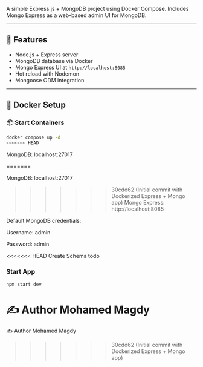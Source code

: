 A simple Express.js + MongoDB project using Docker Compose. Includes Mongo Express as a web-based admin UI for MongoDB.

---

## 🚀 Features

- Node.js + Express server
- MongoDB database via Docker
- Mongo Express UI at `http://localhost:8085`
- Hot reload with Nodemon
- Mongoose ODM integration

---


## 🐳 Docker Setup

### 📦 Start Containers

```bash
docker compose up -d
<<<<<<< HEAD
```
MongoDB: localhost:27017

=======

MongoDB: localhost:27017

>>>>>>> 30cdd62 (Initial commit with Dockerized Express + Mongo app)
Mongo Express: http://localhost:8085

Default MongoDB credentials:

Username: admin

Password: admin

<<<<<<< HEAD
Create Schema todo


### Start App
```bash
npm start dev
```


✍️ Author
Mohamed Magdy
=======

✍️ Author
Mohamed Magdy

>>>>>>> 30cdd62 (Initial commit with Dockerized Express + Mongo app)

